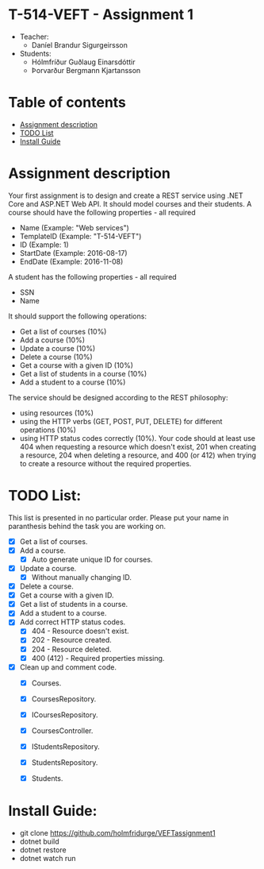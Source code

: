 # T-514-VEFT - Assignment 1
* Teacher: 
    - Daníel Brandur Sigurgeirsson
* Students:
    - Hólmfríður Guðlaug Einarsdóttir
    - Þorvarður Bergmann Kjartansson

Table of contents
=================
* [Assignment description](#assignment-description)
* [TODO List](#todo-list)
* [Install Guide](#install-guide)

Assignment description
======================
Your first assignment is to design and create a REST service using .NET Core and ASP.NET Web API. It should model courses and their students.
A course should have the following properties - all required
  - Name (Example: "Web services")
  - TemplateID (Example: "T-514-VEFT")
  - ID (Example: 1)
  - StartDate (Example: 2016-08-17)
  - EndDate (Example: 2016-11-08)

A student has the following properties - all required
  - SSN
  - Name

It should support the following operations:
  - Get a list of courses (10%)
  - Add a course (10%)
  - Update a course (10%)
  - Delete a course (10%)
  - Get a course with a given ID (10%)
  - Get a list of students in a course (10%)
  - Add a student to a course (10%)

The service should be designed according to the REST philosophy:
  - using resources (10%)
  - using the HTTP verbs (GET, POST, PUT, DELETE) for different operations (10%)
  - using HTTP status codes correctly (10%). Your code should at least use 404 when requesting a resource which doesn't exist, 201 when creating a resource, 204 when deleting a resource, and 400 (or 412) when trying to create a resource without the required properties.

TODO List:
=================

This list is presented in no particular order.
Please put your name in paranthesis behind the task you are working on.
  - [X] Get a list of courses.
  - [X] Add a course.
    - [X] Auto generate unique ID for courses.
  - [X] Update a course.
    - [X] Without manually changing ID.
  - [X] Delete a course.
  - [X] Get a course with a given ID.
  - [X] Get a list of students in a course.
  - [X] Add a student to a course.
  - [X] Add correct HTTP status codes.
    - [X] 404 - Resource doesn't exist.
    - [X] 202 - Resource created.
    - [X] 204 - Resource deleted.
    - [X] 400 (412) - Required properties missing.
  - [X] Clean up and comment code.
    - [X] Courses.
    - [X] CoursesRepository.
    - [X] ICoursesRepository.
    - [X] CoursesController.
    - [X] IStudentsRepository.
    - [X] StudentsRepository.
    - [X] Students.


Install Guide:
=================
  - git clone https://github.com/holmfridurge/VEFTassignment1
  - dotnet build
  - dotnet restore
  - dotnet watch run